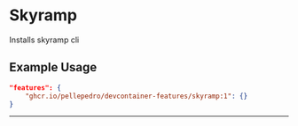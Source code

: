 
# Skyramp

Installs skyramp cli

## Example Usage

```json
"features": {
    "ghcr.io/pellepedro/devcontainer-features/skyramp:1": {}
}
```

---

